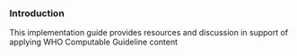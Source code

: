 ### Introduction

This implementation guide provides resources and discussion in support of applying WHO Computable Guideline content
